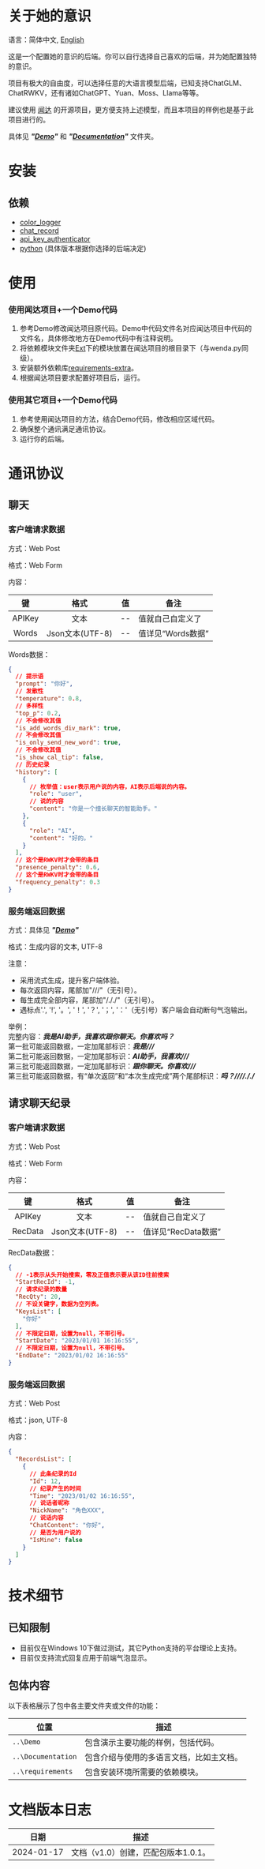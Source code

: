 # 关于她的意识

语言：简体中文, [English](./Documentation.md)

这是一个配置她的意识的后端。你可以自行选择自己喜欢的后端，并为她配置独特的意识。

项目有极大的自由度，可以选择任意的大语言模型后端，已知支持ChatGLM、ChatRWKV，还有诸如ChatGPT、Yuan、Moss、Llama等等。

建议使用 [闻达](https://github.com/wenda-LLM/wenda) 的开源项目，更方便支持上述模型，而且本项目的样例也是基于此项目进行的。

具体见 **_"[Demo](./Demo)"_** 和 **_"[Documentation](./Documentation)"_** 文件夹。

# 安装

## 依赖

- [color_logger](./Ext)
- [chat_record](./Ext/chat_record.py)
- [api_key_authenticator](./Ext/api_key_authenticator.py)
- [python](https://www.python.org/) (具体版本根据你选择的后端决定)

# 使用

### 使用闻达项目+一个Demo代码
1. 参考Demo修改闻达项目原代码。Demo中代码文件名对应闻达项目中代码的文件名，具体修改地方在Demo代码中有注释说明。
2. 将依赖模块文件夹[Ext](./Ext)下的模块放置在闻达项目的根目录下（与wenda.py同级）。
3. 安装额外依赖库[requirements-extra](./requirements/requirements-extra.txt)。 
4. 根据闻达项目要求配置好项目后，运行。

### 使用其它项目+一个Demo代码
1. 参考使用闻达项目的方法，结合Demo代码，修改相应区域代码。
2. 确保整个通讯满足通讯协议。
3. 运行你的后端。

# 通讯协议

## 聊天

### 客户端请求数据

方式：Web Post

格式：Web Form

内容：

|    键    |      格式       | 值   | 备注             |
|:-------:|:-------------:|-----|----------------|
| APIKey  |      文本       | --  | 值就自己自定义了       |
| Words | Json文本(UTF-8) | --  | 值详见“Words数据” |

Words数据：
```json lines
{
  // 提示语
  "prompt": "你好",
  // 发散性
  "temperature": 0.8,
  // 多样性
  "top_p": 0.2,
  // 不会修改其值
  "is_add_words_div_mark": true,
  // 不会修改其值
  "is_only_send_new_word": true,
  // 不会修改其值
  "is_show_cal_tip": false,
  // 历史纪录
  "history": [
    {
      // 枚举值：user表示用户说的内容，AI表示后端说的内容。
      "role": "user",
      // 说的内容
      "content": "你是一个擅长聊天的智能助手。"
    },
    {
      "role": "AI",
      "content": "好的。"
    }
  ],
  // 这个是RWKV时才会带的条目
  "presence_penalty": 0.6,
  // 这个是RWKV时才会带的条目
  "frequency_penalty": 0.3
}
```

### 服务端返回数据

方式：具体见 **_"[Demo](./Demo)"_** 

格式：生成内容的文本, UTF-8

注意：
- 采用流式生成，提升客户端体验。
- 每次返回内容，尾部加"///"（无引号）。
- 每生成完全部内容，尾部加"/././"（无引号）。
- 遇标点'.', '!', '。', '！', '？', '；', '：'（无引号）客户端会自动断句气泡输出。

举例：<br>
完整内容：**_我是AI助手，我喜欢跟你聊天。你喜欢吗？_**<br>
第一批可能返回数据，一定加尾部标识：**_我是///_**<br>
第二批可能返回数据，一定加尾部标识：**_AI助手，我喜欢///_**<br>
第三批可能返回数据，一定加尾部标识：**_跟你聊天。你喜欢///_**<br>
第三批可能返回数据，有“单次返回”和“本次生成完成”两个尾部标识：**_吗？////././_**<br>

## 请求聊天纪录

### 客户端请求数据

方式：Web Post

格式：Web Form

内容：

|    键    |      格式       | 值   | 备注             |
|:-------:|:-------------:|-----|----------------|
| APIKey  |      文本       | --  | 值就自己自定义了       |
| RecData | Json文本(UTF-8) | --  | 值详见“RecData数据” |

RecData数据：
```json lines
{
  // -1表示从头开始搜索，零及正值表示要从该ID往前搜索
  "StartRecId": -1,
  // 请求纪录的数量
  "RecQty": 20,
  // 不设关键字，数据为空列表。
  "KeysList": [
    "你好"
  ],
  // 不限定日期，设置为null，不带引号。
  "StartDate": "2023/01/01 16:16:55",
  // 不限定日期，设置为null，不带引号。
  "EndDate": "2023/01/02 16:16:55"
}
```

### 服务端返回数据

方式：Web Post

格式：json, UTF-8

内容：
```json lines
{
  "RecordsList": [
    {
      // 此条纪录的Id
      "Id": 12,
      // 纪录产生的时间
      "Time": "2023/01/02 16:16:55",
      // 说话者昵称
      "NickName": "角色XXX",
      // 说话内容
      "ChatContent": "你好",
      // 是否为用户说的
      "IsMine": false
    }
  ]
}
```

# 技术细节

## 已知限制

- 目前仅在Windows 10下做过测试，其它Python支持的平台理论上支持。
- 目前仅支持流式回复应用于前端气泡显示。

## 包体内容

以下表格展示了包中各主要文件夹或文件的功能：

| 位置                | 描述                  |
|--------------------|---------------------|
| `..\Demo`          | 包含演示主要功能的样例，包括代码。|
| `..\Documentation` | 包含介绍与使用的多语言文档，比如主文档。|
| `..\requirements`  | 包含安装环境所需要的依赖模块。|

# 文档版本日志

| 日期         | 描述                     |
|------------|------------------------|
| 2024-01-17 | 文档（v1.0）创建，匹配包版本1.0.1。 |
